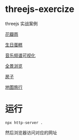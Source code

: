 # threejs-exercize

threejs 实战案例


[花瓣雨](./flower-rain)

[生日蛋糕](./birthday-cake)

[音乐频谱可视化](./music-visualize)

[全景浏览](./panorama)

[房子](./house)

[地图旅行](./map-travel)

# 运行

```
npx http-server .
```

然后浏览器访问对应的网址


